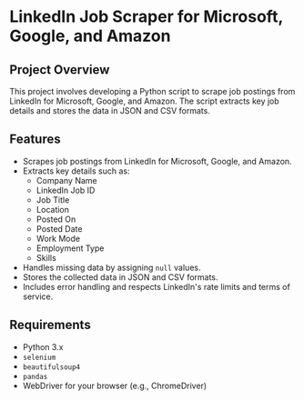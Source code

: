 # LinkedIn Job Scraper for Microsoft, Google, and Amazon

## Project Overview

This project involves developing a Python script to scrape job postings from LinkedIn for Microsoft, Google, and Amazon. The script extracts key job details and stores the data in JSON and CSV formats.

## Features

- Scrapes job postings from LinkedIn for Microsoft, Google, and Amazon.
- Extracts key details such as:
  - Company Name
  - LinkedIn Job ID
  - Job Title
  - Location
  - Posted On
  - Posted Date
  - Work Mode
  - Employment Type
  - Skills
- Handles missing data by assigning `null` values.
- Stores the collected data in JSON and CSV formats.
- Includes error handling and respects LinkedIn's rate limits and terms of service.

## Requirements

- Python 3.x
- `selenium`
- `beautifulsoup4`
- `pandas`
- WebDriver for your browser (e.g., ChromeDriver)
